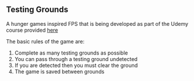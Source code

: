## Testing Grounds

A hunger games inspired FPS that is being developed as part of the Udemy course provided [here](https://www.udemy.com/unrealcourse/)

The basic rules of the game are:

1. Complete as many testing grounds as possible
1. You can pass through a testing ground undetected
1. If you are detected then you must clear the ground
1. The game is saved between grounds

